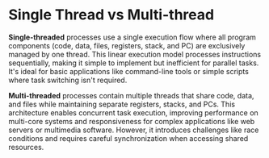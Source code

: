 # Single Thread vs Multi-thread

**Single-threaded** processes use a single execution flow where all program components (code, data, files, registers, stack, and PC) are exclusively managed by one thread. This linear execution model processes instructions sequentially, making it simple to implement but inefficient for parallel tasks. It's ideal for basic applications like command-line tools or simple scripts where task switching isn't required.

**Multi-threaded** processes contain multiple threads that share code, data, and files while maintaining separate registers, stacks, and PCs. This architecture enables concurrent task execution, improving performance on multi-core systems and responsiveness for complex applications like web servers or multimedia software. However, it introduces challenges like race conditions and requires careful synchronization when accessing shared resources.
